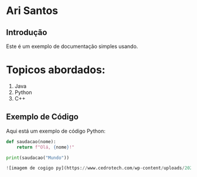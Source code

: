 # Ari Santos

## Introdução

Este é um exemplo de documentação simples usando.

# Topicos abordados:
1. Java
2. Python
3. C++

## Exemplo de Código

Aqui está um exemplo de código Python:

```python
def saudacao(nome):
    return f"Olá, {nome}!"

print(saudacao("Mundo"))

![imagem de cogigo py](https://www.cedrotech.com/wp-content/uploads/2022/12/python-opencv-5.png)
